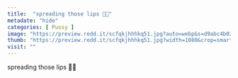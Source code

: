```yaml
---
title:  "spreading those lips 💋✨"
metadate: "hide"
categories: [ Pussy ]
image: "https://preview.redd.it/scfqkjhhhkq51.jpg?auto=webp&s=d9abc4b02f6c20c4f41b2e7e70fbfee993d20306"
thumb: "https://preview.redd.it/scfqkjhhhkq51.jpg?width=1080&crop=smart&auto=webp&s=59b0a520d45490c27f229e9dbcef7f496a15f9e9"
visit: ""
---
```

spreading those lips 💋✨
